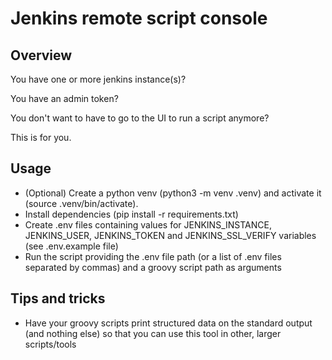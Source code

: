 # Jenkins remote script console

## Overview

You have one or more jenkins instance(s)?

You have an admin token?

You don't want to have to go to the UI to run a script anymore?

This is for you.

## Usage

* (Optional) Create a python venv (python3 -m venv .venv) and activate it (source .venv/bin/activate).
* Install dependencies (pip install -r requirements.txt)
* Create .env files containing values for JENKINS_INSTANCE, JENKINS_USER, JENKINS_TOKEN and JENKINS_SSL_VERIFY variables (see .env.example file)
* Run the script providing the .env file path (or a list of .env files separated by commas) and a groovy script path as arguments

## Tips and tricks

* Have your groovy scripts print structured data on the standard output (and nothing else) so that you can use this tool in other, larger scripts/tools
